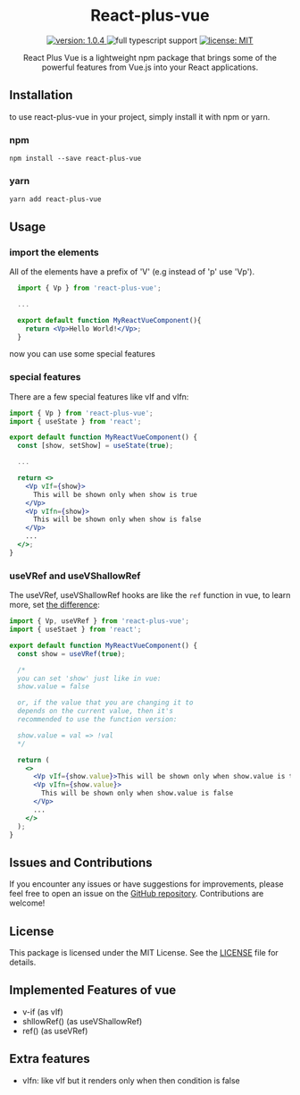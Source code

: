<h1 align="center">
  React-plus-vue
</h1>

<p align="center">
  <a aria-label="Version" href="https://www.npmjs.com/package/react-plus-vue">
    <img alt="version: 1.0.4" src="https://img.shields.io/badge/version-1.0.4-cyan">
  </a>
  <img alt="full typescript support" src="https://img.shields.io/badge/full_typescript_suppot-blue">
  <a aria-label="License" href="https://github.com/mendlero/react-plus-vue/blob/main/LICENSE">
    <img alt="license: MIT" src="https://img.shields.io/badge/license-MIT-green">
  </a>
</p>

<p align="center">
  React Plus Vue is a lightweight npm package that brings some of the powerful features from Vue.js into your React applications.
</p>

## Installation

to use react-plus-vue in your project, simply install it with npm or yarn.

### npm

`npm install --save react-plus-vue`

### yarn

`yarn add react-plus-vue`

## Usage

### import the elements

All of the elements have a prefix of 'V' (e.g instead of 'p' use 'Vp').

```jsx
  import { Vp } from 'react-plus-vue';

  ...

  export default function MyReactVueComponent(){
    return <Vp>Hello World!</Vp>;
  }
```

now you can use some special features

### special features

There are a few special features like vIf and vIfn:

```jsx
import { Vp } from 'react-plus-vue';
import { useState } from 'react';

export default function MyReactVueComponent() {
  const [show, setShow] = useState(true);

  ...

  return <>
    <Vp vIf={show}>
      This will be shown only when show is true
    </Vp>
    <Vp vIfn={show}>
      This will be shown only when show is false
    </Vp>
    ...
  </>;
}
```

### useVRef and useVShallowRef

The useVRef, useVShallowRef hooks are like the `ref` function in vue, to learn more, set [the difference](/docs/useVRef.md):

```jsx
import { Vp, useVRef } from 'react-plus-vue';
import { useStaet } from 'react';

export default function MyReactVueComponent() {
  const show = useVRef(true);

  /*
  you can set 'show' just like in vue:
  show.value = false

  or, if the value that you are changing it to
  depends on the current value, then it's
  recommended to use the function version:

  show.value = val => !val
  */

  return (
    <>
      <Vp vIf={show.value}>This will be shown only when show.value is true</Vp>
      <Vp vIfn={show.value}>
        This will be shown only when show.value is false
      </Vp>
      ...
    </>
  );
}
```

## Issues and Contributions

If you encounter any issues or have suggestions for improvements, please feel free to open an issue on the [GitHub repository](/). Contributions are welcome!

## License

This package is licensed under the MIT License. See the [LICENSE](/LICENSE) file for details.

## Implemented Features of vue

- v-if (as vIf)
- shllowRef() (as useVShallowRef)
- ref() (as useVRef)

## Extra features

- vIfn: like vIf but it renders only when then condition is false
